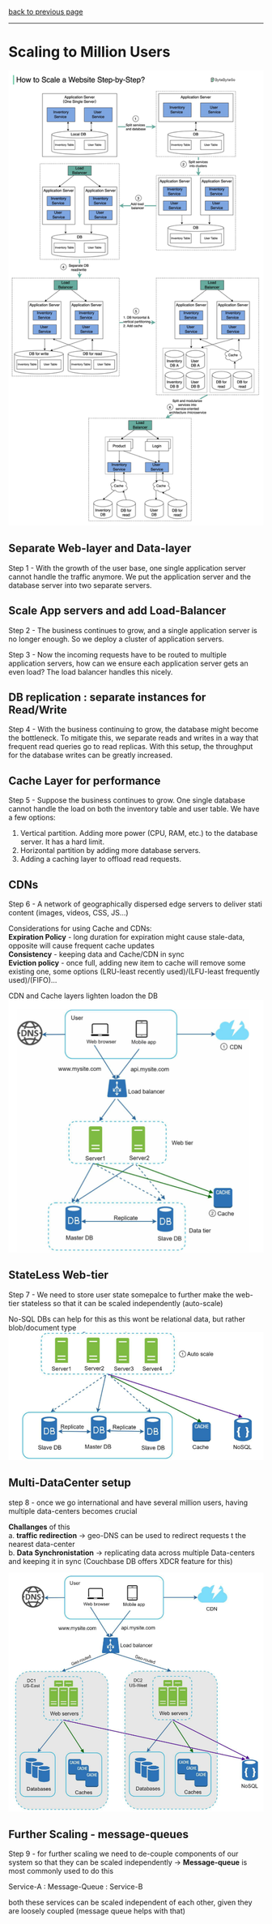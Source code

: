 [back to previous page](./HLD.md)

---

# Scaling to Million Users
![Scaling to million users](./Images/scaling-to-million-users.jpg)

## Separate Web-layer and Data-layer 
Step 1 - With the growth of the user base, one single application server cannot handle the traffic anymore. We put the application server and the database server into two separate servers.

## Scale App servers and add Load-Balancer
Step 2 - The business continues to grow, and a single application server is no longer enough. So we deploy a cluster of application servers. 

Step 3 - Now the incoming requests have to be routed to multiple application servers, how can we ensure each application server gets an even load? The load balancer handles this nicely.

## DB replication : separate instances for Read/Write
Step 4 - With the business continuing to grow, the database might become the bottleneck. To mitigate this, we separate reads and writes in a way that frequent read queries go to read replicas. With this setup, the throughput for the database writes can be greatly increased.

## Cache Layer for performance
Step 5 - Suppose the business continues to grow. One single database cannot handle the load on both the inventory table and user table. We have a few options:

1. Vertical partition. Adding more power (CPU, RAM, etc.) to the database server. It has a hard limit.
2. Horizontal partition by adding more database servers.
3. Adding a caching layer to offload read requests.

## CDNs
Step 6 - A network of geographically dispersed edge servers to deliver stati content (images, videos, CSS, JS...) 

Considerations for using Cache and CDNs:\
**Expiration Policy** - long duration for expiration might cause stale-data, opposite will cause frequent cache updates\
**Consistency** - keeping data and Cache/CDN in sync\
**Eviction policy** - once full, adding new item to cache will remove some existing one, some options (LRU-least recently used)/(LFU-least frequently used)/(FIFO)...

CDN and Cache layers lighten loadon the DB
![CDN and Cache](./Images/CDN-Cache-layers.png)


## StateLess Web-tier
Step 7 - We need to store user state somepalce to further make the web-tier stateless so that it can be scaled independently (auto-scale)

No-SQL DBs can help for this as this wont be relational data, but rather blob/document type
![state-store for stateless web-tier](./Images/state-store.png)

## Multi-DataCenter setup
step 8 - once we go international and have several million users, having multiple data-centers becomes crucial 

**Challanges** of this\
a. **traffic redirection** -> geo-DNS  can be used to redirect requests t the nearest data-center\
b. **Data Synchronistation** -> replicating data across multiple Data-centers and keeping it in sync (Couchbase DB offers XDCR feature for this)

![multi-data-center approach](./Images/multi-data-center.png)

## Further Scaling - message-queues
Step 9 - for further scaling we need to de-couple components of our system so that they can be scaled independently -> **Message-queue** is most commonly used to do this

Service-A : Message-Queue : Service-B

both these services can be scaled independent of each other, given they are loosely coupled (message queue helps with that)